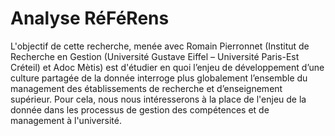 # Analyse RéFéRens

L'objectif de cette recherche, menée avec Romain Pierronnet (Institut de Recherche en Gestion (Université Gustave Eiffel – Université Paris-Est Créteil) et Adoc Mètis) est d'étudier en quoi l’enjeu de développement d’une culture partagée de la donnée interroge plus globalement l’ensemble du management des établissements de recherche et d’enseignement supérieur.
Pour cela, nous nous intéresserons à la place de l'enjeu de la donnée dans les processus de gestion des compétences et de management à l'université.

